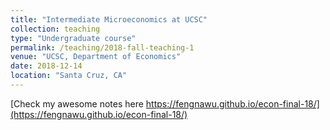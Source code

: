 ```yaml
---
title: "Intermediate Microeconomics at UCSC"
collection: teaching
type: "Undergraduate course"
permalink: /teaching/2018-fall-teaching-1
venue: "UCSC, Department of Economics"
date: 2018-12-14
location: "Santa Cruz, CA"
---
```


[Check my awesome notes here https://fengnawu.github.io/econ-final-18/](https://fengnawu.github.io/econ-final-18/)

<!-- Heading 1 -->
<!-- ====== -->

<!-- Heading 2 -->
<!-- ====== -->

<!-- Heading 3 -->
<!-- ====== -->
